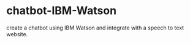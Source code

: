 # chatbot-IBM-Watson
create a chatbot using IBM Watson and integrate with a speech to text website.
